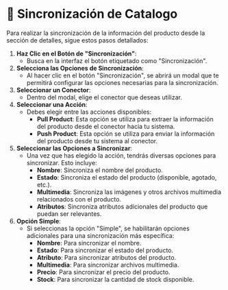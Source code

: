# 🔄 Sincronización de Catalogo

Para realizar la sincronización de la información del producto desde la sección de detalles, sigue estos pasos detallados:

1. **Haz Clic en el Botón de "Sincronización"**:
   * Busca en la interfaz el botón etiquetado como "Sincronización".&#x20;
2. **Selecciona las Opciones de Sincronización**:
   * Al hacer clic en el botón "Sincronización", se abrirá un modal que te permitirá configurar las opciones necesarias para la sincronización.
3. **Seleccionar un Conector**:
   * Dentro del modal, elige el conector que deseas utilizar.&#x20;
4. **Seleccionar una Acción**:
   * Debes elegir entre las acciones disponibles:
     * **Pull Product**: Esta opción se utiliza para extraer la información del producto desde el conector hacia tu sistema.
     * **Push Product**: Esta opción se utiliza para enviar la información del producto desde tu sistema al conector.
5. **Seleccionar las Opciones a Sincronizar**:
   * Una vez que has elegido la acción, tendrás diversas opciones para sincronizar. Esto incluye:
     * **Nombre**: Sincroniza el nombre del producto.
     * **Estado**: Sincroniza el estado del producto (disponible, agotado, etc.).
     * **Multimedia**: Sincroniza las imágenes y otros archivos multimedia relacionados con el producto.
     * **Atributos**: Sincroniza atributos adicionales del producto que puedan ser relevantes.
6. **Opción Simple**:
   * Si seleccionas la opción "Simple", se habilitarán opciones adicionales para una sincronización más específica:
     * **Nombre**: Para sincronizar el nombre.
     * **Estado**: Para sincronizar el estado del producto.
     * **Atributo**: Para sincronizar atributos del producto.
     * **Multimedia**: Para sincronizar archivos multimedia.
     * **Precio**: Para sincronizar el precio del producto.
     * **Stock**: Para sincronizar la cantidad de stock disponible.&#x20;

